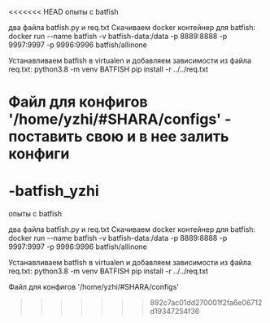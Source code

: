 <<<<<<< HEAD
опыты с batfish

два файла batfish.py и req.txt Скачиваем docker контейнер для batfish: 
docker run --name batfish -v batfish-data:/data -p 8889:8888 -p 9997:9997 -p 9996:9996 batfish/allinone

Устанавливаем batfish в virtualen и добавляем зависимости из файла req.txt:
python3.8 -m venv BATFISH pip install -r ../../req.txt

Файл для конфигов '/home/yzhi/#SHARA/configs' - поставить свою и в нее залить конфиги
=======
# -batfish_yzhi
опыты с batfish

два файла batfish.py и req.txt
Скачиваем docker контейнер для batfish:
    docker run --name batfish -v batfish-data:/data -p 8889:8888 -p 9997:9997 -p 9996:9996 batfish/allinone

Устанавливаем batfish в virtualen и добавляем зависимости из файла req.txt:
    python3.8 -m venv BATFISH
    pip install -r ../../req.txt

Файл для конфигов '/home/yzhi/#SHARA/configs'
>>>>>>> 892c7ac01dd270001f2fa6e06712d19347254f36
